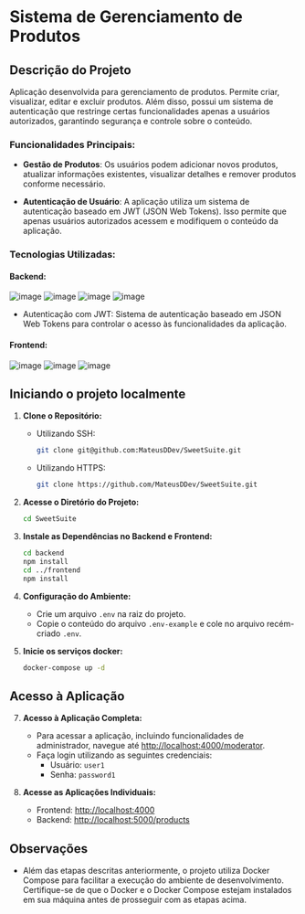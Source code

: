 # Sistema de Gerenciamento de Produtos

## Descrição do Projeto

Aplicação desenvolvida para gerenciamento de produtos. Permite criar, visualizar, editar e excluir produtos. Além disso, possui um sistema de autenticação que restringe certas funcionalidades apenas a usuários autorizados, garantindo segurança e controle sobre o conteúdo.

### Funcionalidades Principais:

- **Gestão de Produtos**: Os usuários podem adicionar novos produtos, atualizar informações existentes, visualizar detalhes e remover produtos conforme necessário.

- **Autenticação de Usuário**: A aplicação utiliza um sistema de autenticação baseado em JWT (JSON Web Tokens). Isso permite que apenas usuários autorizados acessem e modifiquem o conteúdo da aplicação.

### Tecnologias Utilizadas:

#### Backend:
![image](https://img.shields.io/badge/Node%20js-339933?style=for-the-badge&logo=nodedotjs&logoColor=white)
![image](https://img.shields.io/badge/TypeScript-007ACC?style=for-the-badge&logo=typescript&logoColor=white)
![image](https://img.shields.io/badge/Docker-2CA5E0?style=for-the-badge&logo=docker&logoColor=white)
![image](https://img.shields.io/badge/MySQL-005C84?style=for-the-badge&logo=mysql&logoColor=white)
- Autenticação com JWT: Sistema de autenticação baseado em JSON Web Tokens para controlar o acesso às funcionalidades da aplicação.

#### Frontend:
![image](https://img.shields.io/badge/React-20232A?style=for-the-badge&logo=react&logoColor=61DAFB)
![image](https://img.shields.io/badge/TypeScript-007ACC?style=for-the-badge&logo=typescript&logoColor=white)
![image](https://img.shields.io/badge/Docker-2CA5E0?style=for-the-badge&logo=docker&logoColor=white)


## Iniciando o projeto localmente

1. **Clone o Repositório:**
   - Utilizando SSH:
     ```bash
     git clone git@github.com:MateusDDev/SweetSuite.git
     ```

   - Utilizando HTTPS:
     ```bash
     git clone https://github.com/MateusDDev/SweetSuite.git
     ```

2.  **Acesse o Diretório do Projeto:**
    ```bash
    cd SweetSuite
    ```

3.  **Instale as Dependências no Backend e Frontend:**
    ```bash
    cd backend
    npm install
    cd ../frontend
    npm install
    ```

4.  **Configuração do Ambiente:**
    - Crie um arquivo `.env` na raiz do projeto.
    - Copie o conteúdo do arquivo `.env-example` e cole no arquivo recém-criado `.env`.

5. **Inicie os serviços docker:**
     ```bash
    docker-compose up -d
    ```

## Acesso à Aplicação

7.  **Acesso à Aplicação Completa:**
    - Para acessar a aplicação, incluindo funcionalidades de administrador, navegue até [http://localhost:4000/moderator](http://localhost:4000/moderator).
    - Faça login utilizando as seguintes credenciais:
        - Usuário: `user1`
        - Senha: `password1`

8.  **Acesse as Aplicações Individuais:**
    -   Frontend: [http://localhost:4000](http://localhost:4000/)
    -   Backend: [http://localhost:5000/products](http://localhost:5000/products)

## Observações

-   Além das etapas descritas anteriormente, o projeto utiliza Docker Compose para facilitar a execução do ambiente de desenvolvimento. Certifique-se de que o Docker e o Docker Compose estejam instalados em sua máquina antes de prosseguir com as etapas acima.
